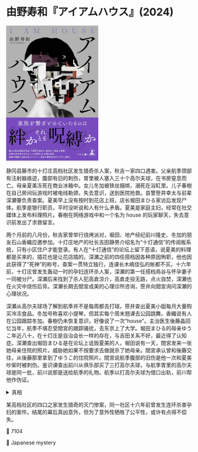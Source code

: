 # 由野寿和『アイアムハウス』(2024)

<img src=images/2024_cover.jpg width=250/>

静冈县藤市的十灯庄高档社区发生猎奇杀人案，秋吉一家四口遇害。父亲航季颈部有注射器痕迹，腹部有旧的刺伤，胃里被人塞入三十个高尔夫球，在书房窒息而亡。母亲夏美冻死在商业冰箱中。女儿冬加被铁丝捆绑，溺死在浴缸里。儿子春樹在自己房间玩游戏时被电线勒颈，失去意识，送到医院抢救。县警笹井幸太与前辈深瀬肇负责查案。夏美早上没有按时到花店上班，店长堀田まひる家访后发现尸体。航季是银行职员，平时没听说和人有什么矛盾。夏美是家庭主妇，经常在社交媒体上发布料理照片。春樹在网络游戏中和一个名为 house 的玩家聊天，失去意识前发出了求救留言。

两个月前的八月份，秋吉家曾举行烧烤派对，堀田、地产经纪前川隆史、冬加的朋友石山香織应邀参加。十灯庄地产的社长吉田静男介绍名为“十灯通信”的传阅板系统，只有小区住户才能登录。有人在“十灯通信”的论坛上留下恶语，说夏美的料理都是买来的，插花也是让花店插的。深瀬之前的四任搭档因各种原因殉职，他也因此获得了“死神”的称号，查案一贯特立独行，连课长木嶋佳弘的帐都不买。十六年前，十灯庄曾发生轰动一时的孕妇连环杀人案，深瀬的第一任搭档鳥谷与怀孕妻子一同被分尸。深瀬后来找到了杀人犯高倉涼介，高倉走投无路，点火自焚，深瀬也在火灾中烧伤后背。深瀬长期去間宮成美的心理诊所咨询，笹井向間宮询问深瀬的心理状况。

深瀬从高尔夫球场了解到航季并不是每周都去打球。笹井查出夏美小姐每月大量购买冷冻食品。冬加号称喜欢小提琴，但其实每个周末翘课去公园跳舞。香織说有人在公园跟踪冬加。春樹仍未恢复意识，好像说了一次“house”。主治医生後藤晶回忆当年，航季不堪忍受間宮的跟踪骚扰，去东京上了大学。堀田まひる的母亲ゆうこ年近八十，在十灯庄是自治会长一样的存在，与吉田关系不好，最近得了认知症。深瀬查出堀田まひる是在论坛上诋毁夏美的人，堀田说有一天，間宮发来一张她母亲住院的照片，威胁她如果不按要求去做就杀了她母亲。間宮承认曾和後藤交往，从後藤那里拿到了ゆうこ的住院照片。間宮说航季腹部的旧伤是他一次和夏美吵架时被刺伤。鉴识课查出前川从俱乐部买了三打高尔夫球，与航季胃里的高尔夫球是同一批，前川说那是送给航季的礼物。航季以打高尔夫球为借口出轨，前川帮他作伪证。

<details><summary>真相</summary>
木嶋企图杀害春樹未遂，被逮捕，动机是不满深瀬在孕妇案抢功。後藤在公园跟踪冬加，他怀疑冬加和春樹是他和間宮的孩子，因为間宮上大学时曾和他交往，并有过一次流产。航季发现前川的账目有问题，前川杀害航季、夏美、冬加。幕后黑手是堀田まひる，她杀死了間宮的中学男友和深瀬的数名搭档，教唆間宮、後藤、木嶋、前川等人犯罪，并在案发早上试图杀害春樹。航季为了和春樹沟通，在网络游戏中注册了 house 的账号。
</details>

某高档社区的四口之家发生猎奇的灭门惨案，同一社区十六年前曾发生连环杀害孕妇的案件。结尾的幕后真凶意外，但为了意外性牺牲了公平性，或许有点得不偿失。

:link: 7104

:file_folder: Japanese mystery
